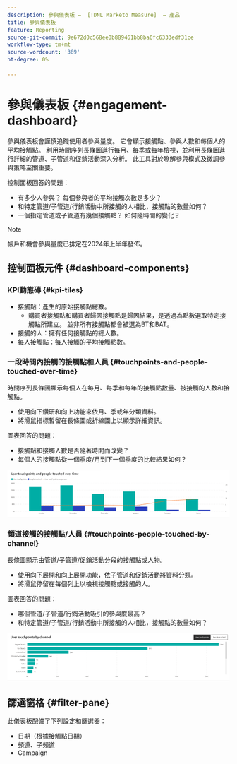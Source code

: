 ```yaml
---
description: 參與儀表板 —  [!DNL Marketo Measure]  — 產品
title: 參與儀表板
feature: Reporting
source-git-commit: 9e672d0c568ee0b889461bb8ba6fc6333edf31ce
workflow-type: tm+mt
source-wordcount: '369'
ht-degree: 0%

---
```


# 參與儀表板 {#engagement-dashboard}

參與儀表板會謹慎追蹤使用者參與量度。 它會顯示接觸點、參與人數和每個人的平均接觸點。 利用時間序列長條圖進行每月、每季或每年檢視，並利用長條圖進行詳細的管道、子管道和促銷活動深入分析。 此工具對於瞭解參與模式及微調參與策略至關重要。

控制面板回答的問題：

* 有多少人參與？ 每個參與者的平均接觸次數是多少？
* 和特定管道/子管道/行銷活動中所接觸的人相比，接觸點的數量如何？
* 一個指定管道或子管道有幾個接觸點？ 如何隨時間的變化？

>[!NOTE]
>
>帳戶和機會參與量度已排定在2024年上半年發佈。

## 控制面板元件 {#dashboard-components}

### KPI動態磚 {#kpi-tiles}

* 接觸點：產生的原始接觸點總數。
   * 購買者接觸點和購買者歸因接觸點是歸因結果，是透過為點數選取特定接觸點所建立。 並非所有接觸點都會被選為BT和BAT。
* 接觸的人：擁有任何接觸點的總人數。
* 每人接觸點：每人接觸的平均接觸點數。

### 一段時間內接觸的接觸點和人員 {#touchpoints-and-people-touched-over-time}

時間序列長條圖顯示每個人在每月、每季和每年的接觸點數量、被接觸的人數和接觸點。

* 使用向下鑽研和向上功能來依月、季或年分類資料。
* 將滑鼠指標暫留在長條圖或折線圖上以顯示詳細資訊。

圖表回答的問題：

* 接觸點和接觸人數是否隨著時間而改變？
* 每個人的接觸點從一個季度/月到下一個季度的比較結果如何？

![](assets/engagement-dashboard-1.png)

### 頻道接觸的接觸點/人員 {#touchpoints-people-touched-by-channel}

長條圖顯示由管道/子管道/促銷活動分段的接觸點或人物。

* 使用向下展開和向上展開功能，依子管道和促銷活動將資料分類。
* 將滑鼠停留在每個列上以檢視接觸點或接觸的人。

圖表回答的問題：

* 哪個管道/子管道/行銷活動吸引的參與度最高？
* 和特定管道/子管道/行銷活動中所接觸的人相比，接觸點的數量如何？

![](assets/engagement-dashboard-2.png)

## 篩選窗格 {#filter-pane}

此儀表板配備了下列設定和篩選器：

* 日期（根據接觸點日期）
* 頻道、子頻道
* Campaign
